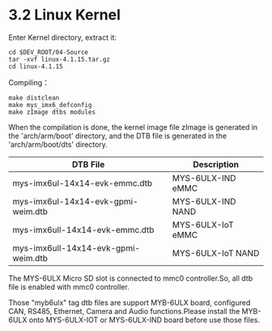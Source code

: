# 3.2 Linux Kernel

Enter Kernel directory, extract it:

```
cd $DEV_ROOT/04-Source
tar -xvf linux-4.1.15.tar.gz
cd linux-4.1.15
```

Compiling：

```
make distclean 
make mys_imx6_defconfig
make zImage dtbs modules
```

When the compilation is done, the kernel image file zImage is generated in the 'arch/arm/boot' directory, and the DTB file is generated in the 'arch/arm/boot/dts' directory.

DTB File | Description
------- | ----
mys-imx6ul-14x14-evk-emmc.dtb | MYS-6ULX-IND eMMC
mys-imx6ul-14x14-evk-gpmi-weim.dtb | MYS-6ULX-IND NAND
mys-imx6ull-14x14-evk-emmc.dtb | MYS-6ULX-IoT eMMC
mys-imx6ull-14x14-evk-gpmi-weim.dtb | MYS-6ULX-IoT NAND

The MYS-6ULX Micro SD slot is connected to mmc0 controller.So, all dtb file is enabled with mmc0 controller.

Those "myb6ulx" tag dtb files are support MYB-6ULX board, configured CAN, RS485, Ethernet, Camera and Audio functions.Please install the MYB-6ULX onto MYS-6ULX-IOT or MYS-6ULX-IND board before use those files.
